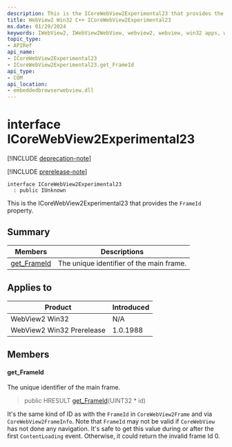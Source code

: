 ```yaml
---
description: This is the ICoreWebView2Experimental23 that provides the `FrameId` property.
title: WebView2 Win32 C++ ICoreWebView2Experimental23
ms.date: 01/29/2024
keywords: IWebView2, IWebView2WebView, webview2, webview, win32 apps, win32, edge, ICoreWebView2, ICoreWebView2Controller, browser control, edge html, ICoreWebView2Experimental23
topic_type: 
- APIRef
api_name:
- ICoreWebView2Experimental23
- ICoreWebView2Experimental23.get_FrameId
api_type:
- COM
api_location:
- embeddedbrowserwebview.dll
---
```


# interface ICoreWebView2Experimental23

[!INCLUDE [deprecation-note](../includes/deprecation-note.md)]

[!INCLUDE [prerelease-note](../includes/prerelease-note.md)]

```
interface ICoreWebView2Experimental23
  : public IUnknown
```

This is the ICoreWebView2Experimental23 that provides the `FrameId` property.

## Summary

 Members                        | Descriptions
--------------------------------|---------------------------------------------
[get_FrameId](#get_frameid) | The unique identifier of the main frame.

## Applies to

Product                         | Introduced
--------------------------------|---------------------------------------------
WebView2 Win32            |    N/A
WebView2 Win32 Prerelease |    1.0.1988

## Members

#### get_FrameId

The unique identifier of the main frame.

> public HRESULT [get_FrameId](#get_frameid)(UINT32 * id)

It's the same kind of ID as with the `FrameId` in `CoreWebView2Frame` and via `CoreWebView2FrameInfo`. Note that `FrameId` may not be valid if `CoreWebView` has not done any navigation. It's safe to get this value during or after the first `ContentLoading` event. Otherwise, it could return the invalid frame Id 0.

